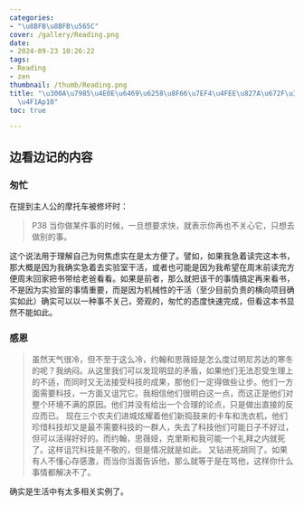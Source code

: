 ```yaml
---
categories:
- "\u8BFB\u8BFB\u565C"
cover: /gallery/Reading.png
date:
- 2024-09-23 10:26:22
tags:
- Reading
- zen
thumbnail: /thumb/Reading.png
title: "\u300A\u7985\u4E0E\u6469\u6258\u8F66\u7EF4\u4FEE\u827A\u672F\u300B\u8BFB\u4E66\
  \u4F1Ap10"
toc: true

---
```

## 边看边记的内容
### 匆忙

在提到主人公的摩托车被修坏时：
> P38
> 当你做某件事的时候，一旦想要求快，就表示你再也不关心它，只想去做别的事。

这个说法用于理解自己为何焦虑实在是太方便了。譬如，如果我急着读完这本书，那大概是因为我确实急着去实验室干活，或者也可能是因为我希望在周末前读完方便周末回家把书带给老爸看看。如果是前者，那么就把该干的事情搞定再来看书，不是因为实验室的事情重要，而是因为机械性的干活（至少目前负责的横向项目确实如此）确实可以以一种事不关己，旁观的，匆忙的态度快速完成，但看这本书显然不能如此。


### 感恩

> 虽然天气很冷，但不至于这么冷，约翰和思薇娅是怎么度过明尼苏达的寒冬的呢？我纳闷。从这里我们可以发现明显的矛盾，如果他们无法忍受生理上的不适，而同时又无法接受科技的成果，那他们一定得做些让步。他们一方面需要科技，一方面又诅咒它。我相信他们很明白这一点，而这正是他们对整个环境不满的原因。他们并没有给出一个合理的论点，只是做出直接的反应而已。
> 现在三个农夫们进城炫耀着他们新捣鼓来的卡车和洗衣机，他们珍惜科技却又是最不需要科技的一群人，失去了科技他们可能日子不好过，但可以活得好好的。而约翰，思薇娅，克里斯和我可能一个礼拜之内就死了。这样诅咒科技是不敬的，但是情况就是如此。
> 又钻进死胡同了。如果有人不懂心存感激，而当你当面告诉他，那么就等于是在骂他，这样你什么事情都解决不了。

确实是生活中有太多相关实例了。